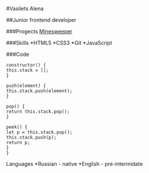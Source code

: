 #Vasilets Alena

##Junior frontend developer

###Progects
[Minesweeper](https://rolling-scopes-school.github.io/leniliya-JSFE2023Q1/minesweeper/)

###Skills
*HTML5
*CSS3
*Git
*JavaScript

###Code

```class Stack {
constructor() {
this.stack = [];
}

push(element) {
this.stack.push(element);
}

pop() {
return this.stack.pop();
}

peek() {
let p = this.stack.pop();
this.stack.push(p);
return p;
}
}
```

Languages
*Russian - native
*English - pre-intermidate
